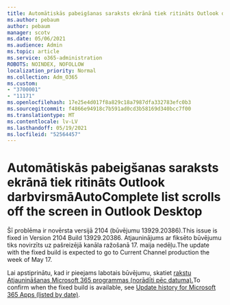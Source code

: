 ```yaml
---
title: Automātiskās pabeigšanas saraksts ekrānā tiek ritināts Outlook darbvirsmā
ms.author: pebaum
author: pebaum
manager: scotv
ms.date: 05/06/2021
ms.audience: Admin
ms.topic: article
ms.service: o365-administration
ROBOTS: NOINDEX, NOFOLLOW
localization_priority: Normal
ms.collection: Adm_O365
ms.custom:
- "3700001"
- "11171"
ms.openlocfilehash: 17e25e4d017f8a829c18a7987dfa332783efc0b3
ms.sourcegitcommit: f4866e94918c7b591ad0cd3b58169d340bcc7f00
ms.translationtype: MT
ms.contentlocale: lv-LV
ms.lasthandoff: 05/19/2021
ms.locfileid: "52564457"
---
```

# <a name="autocomplete-list-scrolls-off-the-screen-in-outlook-desktop"></a><span data-ttu-id="32006-102">Automātiskās pabeigšanas saraksts ekrānā tiek ritināts Outlook darbvirsmā</span><span class="sxs-lookup"><span data-stu-id="32006-102">AutoComplete list scrolls off the screen in Outlook Desktop</span></span>

<span data-ttu-id="32006-103">Šī problēma ir novērsta versijā 2104 (būvējumu 13929.20386).</span><span class="sxs-lookup"><span data-stu-id="32006-103">This issue is fixed in Version 2104 Build 13929.20386.</span></span> <span data-ttu-id="32006-104">Atjauninājums ar fiksēto būvējumu tiks novirzīts uz pašreizējā kanāla ražošanā 17. maija nedēļu.</span><span class="sxs-lookup"><span data-stu-id="32006-104">The update with the fixed build is expected to go to Current Channel production the week of May 17.</span></span> 

<span data-ttu-id="32006-105">Lai apstiprinātu, kad ir pieejams labotais būvējumu, skatiet [rakstu Atjaunināšanas Microsoft 365 programmas (norādīti pēc datuma).](/officeupdates/update-history-microsoft365-apps-by-date)</span><span class="sxs-lookup"><span data-stu-id="32006-105">To confirm when the fixed build is available, see [Update history for Microsoft 365 Apps (listed by date)](/officeupdates/update-history-microsoft365-apps-by-date).</span></span>